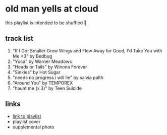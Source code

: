 # old man yells at cloud

this playlist is intended to be shuffled 🔀

## track list

1. "If I Got Smaller Grew Wings and Flew Away for Good, I'd Take You with Me <3" by Bedbug
2. "Yuca" by Warner Meadows
3. "Heads or Tails" by Winona Forever
4. "Sinkies" by Hot Sugar
5. "needs no progress i will lie" by salvia palth
6. "Around You" by TEMPOREX
7. "haunt me (x 3)" by Teen Suicide

## links

- [link to playlist](https://open.spotify.com/playlist/50xZ4Bbmj32MIzSq12Qkra)
- playlist cover
- supplemental photo
